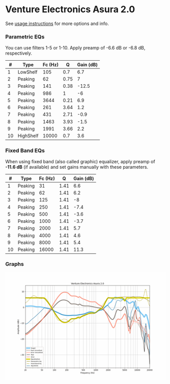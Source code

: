 # Venture Electronics Asura 2.0
See [usage instructions](https://github.com/jaakkopasanen/AutoEq#usage) for more options and info.

### Parametric EQs
You can use filters 1-5 or 1-10. Apply preamp of -6.6 dB or -6.8 dB, respectively.

|   # | Type      |   Fc (Hz) |    Q |   Gain (dB) |
|-----|-----------|-----------|------|-------------|
|   1 | LowShelf  |       105 | 0.7  |         6.7 |
|   2 | Peaking   |        62 | 0.75 |         7   |
|   3 | Peaking   |       141 | 0.38 |       -12.5 |
|   4 | Peaking   |       986 | 1    |        -6   |
|   5 | Peaking   |      3644 | 0.21 |         6.9 |
|   6 | Peaking   |       261 | 3.64 |         1.2 |
|   7 | Peaking   |       431 | 2.71 |        -0.9 |
|   8 | Peaking   |      1463 | 3.93 |        -1.5 |
|   9 | Peaking   |      1991 | 3.66 |         2.2 |
|  10 | HighShelf |     10000 | 0.7  |         3.6 |

### Fixed Band EQs
When using fixed band (also called graphic) equalizer, apply preamp of **-11.6 dB** (if available) and set gains manually with these parameters.

|   # | Type    |   Fc (Hz) |    Q |   Gain (dB) |
|-----|---------|-----------|------|-------------|
|   1 | Peaking |        31 | 1.41 |         6.6 |
|   2 | Peaking |        62 | 1.41 |         6.2 |
|   3 | Peaking |       125 | 1.41 |        -8   |
|   4 | Peaking |       250 | 1.41 |        -7.4 |
|   5 | Peaking |       500 | 1.41 |        -3.6 |
|   6 | Peaking |      1000 | 1.41 |        -3.7 |
|   7 | Peaking |      2000 | 1.41 |         5.7 |
|   8 | Peaking |      4000 | 1.41 |         4.6 |
|   9 | Peaking |      8000 | 1.41 |         5.4 |
|  10 | Peaking |     16000 | 1.41 |        11.3 |

### Graphs
![](./Venture%20Electronics%20Asura%202.0.png)

